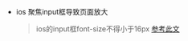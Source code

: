 * ios 聚焦input框导致页面放大
    > ios的input框font-size不得小于16px
    > [参考此文](https://stackoverflow.com/questions/2989263/disable-auto-zoom-in-input-text-tag-safari-on-iphone)
